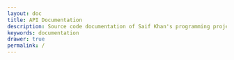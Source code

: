 ```yaml
---
layout: doc
title: API Documentation
description: Source code documentation of Saif Khan's programming projects.
keywords: documentation
drawer: true
permalink: /
---
```

